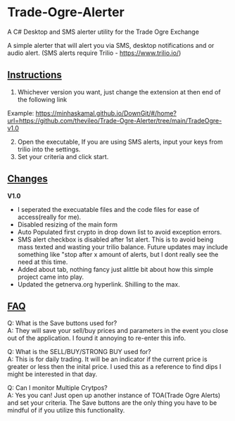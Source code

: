 # Trade-Ogre-Alerter
A C# Desktop and SMS alerter utility for the Trade Ogre Exchange

A simple alerter that will alert you via SMS, desktop notifications and or audio alert. 
(SMS alerts require Trilio - https://www.trilio.io/) 

<h2><b><u>Instructions</b></u></h2>

1) Whichever version you want, just change the extension at then end of the following link

Example: 
https://minhaskamal.github.io/DownGit/#/home?url=https://github.com/thevileo/Trade-Ogre-Alerter/tree/main/TradeOgre-v1.0

2) Open the executable, If you are using SMS alerts, input your keys from trilio into the settings. 
3) Set your criteria and click start.


<h2><b><u>Changes</b></u></h2>

<b> V1.0 </b> 
- I seperated the execuatable files and the code files for ease of access(really for me). 
- Disabled resizing of the main form
- Auto Populated first crypto in drop down list to avoid exception errors. 
- SMS alert checkbox is disabled after 1st alert. This is to avoid being mass texted and wasting your trilio balance. Future updates may include something like "stop after x amount of alerts, but I dont really see the need at this time. 
- Added about tab, nothing fancy just alittle bit about how this simple project came into play.
- Updated the getnerva.org hyperlink. Shilling to the max. 

<h2><b><u>FAQ</b></u></h2>
Q: What is the Save buttons used for?<br>
A: They will save your sell/buy prices and parameters in the event you close out of the application. I found it annoying to re-enter this info.

Q: What is the SELL/BUY/STRONG BUY used for? <br>
A: This is for daily trading. It will be an indicator if the current price is greater or less then the inital price. I used this as a reference to find dips I might be interested in that day.

Q: Can I monitor Multiple Crytpos? <br>
A: Yes you can! Just open up another instance of TOA(Trade Ogre Alerts) and set your criteria. The Save buttons are the only thing you have to be mindful of if you utilize this functionality.<p>
